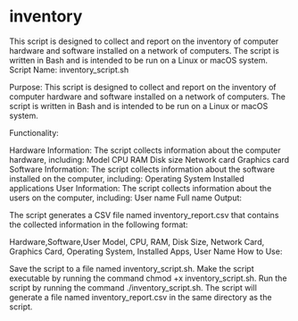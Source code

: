 # inventory
This script is designed to collect and report on the inventory of computer hardware and software installed on a network of computers. The script is written in Bash and is intended to be run on a Linux or macOS system.
Script Name: inventory_script.sh

Purpose: This script is designed to collect and report on the inventory of computer hardware and software installed on a network of computers. The script is written in Bash and is intended to be run on a Linux or macOS system.

Functionality:

Hardware Information: The script collects information about the computer hardware, including:
Model
CPU
RAM
Disk size
Network card
Graphics card
Software Information: The script collects information about the software installed on the computer, including:
Operating System
Installed applications
User Information: The script collects information about the users on the computer, including:
User name
Full name
Output:

The script generates a CSV file named inventory_report.csv that contains the collected information in the following format:



Hardware,Software,User
Model, CPU, RAM, Disk Size, Network Card, Graphics Card, Operating System, Installed Apps, User Name
How to Use:

Save the script to a file named inventory_script.sh.
Make the script executable by running the command chmod +x inventory_script.sh.
Run the script by running the command ./inventory_script.sh.
The script will generate a file named inventory_report.csv in the same directory as the script.
